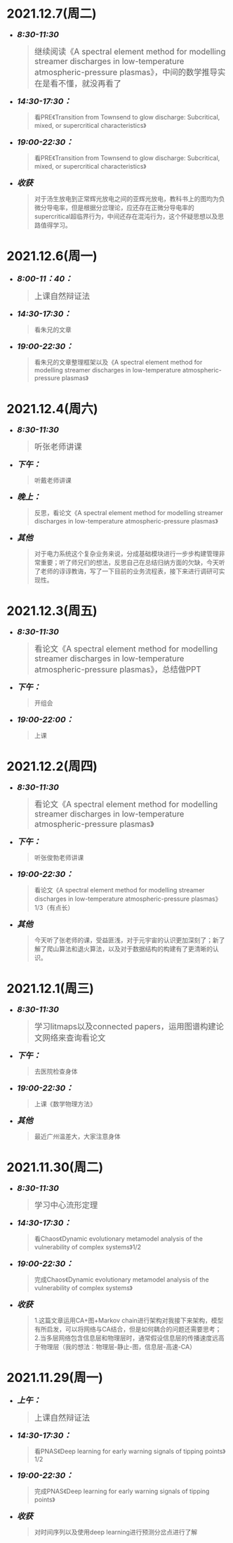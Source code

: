 # 2021.12.7(周二)
* <font size=4>__*8:30-11:30*__</font>
    > <font size=4>继续阅读《A spectral element method for modelling streamer discharges in low-temperature atmospheric-pressure plasmas》，中间的数学推导实在是看不懂，就没再看了</font>
* <font size=4>__*14:30-17:30：*__</font>
    > 看PRE《Transition from Townsend to glow discharge: Subcritical, mixed, or supercritical characteristics》
* <font size=4>__*19:00-22:30：*__</font>
    > 看PRE《Transition from Townsend to glow discharge: Subcritical, mixed, or supercritical characteristics》
* <font size=4>__*收获*__</font>
    >对于汤生放电到正常辉光放电之间的亚辉光放电，教科书上的图均为负微分导电率，但是根据分岔理论，应还存在正微分导电率的supercritical超临界行为，中间还存在混沌行为，这个怀疑思想以及思路值得学习。

# 2021.12.6(周一)
* <font size=4>__*8:00-11：40：*__</font>
    > <font size=4>上课自然辩证法</font>
* <font size=4>__*14:30-17:30：*__</font>
    > 看朱兄的文章
* <font size=4>__*19:00-22:30：*__</font>
    >  看朱兄的文章整理框架以及《A spectral element method for modelling streamer discharges in low-temperature atmospheric-pressure plasmas》

# 2021.12.4(周六)
* <font size=4>__*8:30-11:30*__</font>
    > <font size=4>听张老师讲课</font>
* <font size=4>__*下午：*__</font>
    > 听戴老师讲课
* <font size=4>__*晚上：*__</font>
    > 反思，看论文《A spectral element method for modelling streamer discharges in low-temperature atmospheric-pressure plasmas》
* <font size=4>__*其他*__</font>
    >对于电力系统这个复杂业务来说，分成基础模块进行一步步构建管理非常重要；听了师兄们的想法，反思自己在总结归纳方面的欠缺，今天听了老师的谆谆教诲，写了一下目前的业务流程表，接下来进行调研可实现性。

# 2021.12.3(周五)
* <font size=4>__*8:30-11:30*__</font>
    > <font size=4>看论文《A spectral element method for modelling streamer discharges in low-temperature atmospheric-pressure plasmas》，总结做PPT</font>
* <font size=4>__*下午：*__</font>
    > 开组会
* <font size=4>__*19:00-22:00：*__</font>
    > 上课

# 2021.12.2(周四)
* <font size=4>__*8:30-11:30*__</font>
    > <font size=4>看论文《A spectral element method for modelling streamer discharges in low-temperature atmospheric-pressure plasmas》</font>
* <font size=4>__*下午：*__</font>
    > 听张俊勃老师讲课
* <font size=4>__*19:00-22:30：*__</font>
    > 看论文《A spectral element method for modelling streamer discharges in low-temperature atmospheric-pressure plasmas》1/3（有点长）
* <font size=4>__*其他*__</font>
    >今天听了张老师的课，受益匪浅，对于元宇宙的认识更加深刻了；新了解了爬山算法和退火算法，以及对于数据结构的构建有了更清晰的认识。

# 2021.12.1(周三)
* <font size=4>__*8:30-11:30*__</font>
    > <font size=4>学习litmaps以及connected papers，运用图谱构建论文网络来查询看论文</font>
* <font size=4>__*下午：*__</font>
    > 去医院检查身体
* <font size=4>__*19:00-22:30：*__</font>
    > 上课《数学物理方法》
* <font size=4>__*其他*__</font>
    >最近广州温差大，大家注意身体
   

# 2021.11.30(周二)
* <font size=4>__*8:30-11:30*__</font>
    > <font size=4>学习中心流形定理</font>
* <font size=4>__*14:30-17:30：*__</font>
    > 看Chaos《Dynamic evolutionary metamodel analysis of the vulnerability of complex systems》1/2
* <font size=4>__*19:00-22:30：*__</font>
    > 完成Chaos《Dynamic evolutionary metamodel analysis of the vulnerability of complex systems》
* <font size=4>__*收获*__</font>
    >1.这篇文章运用CA+图+Markov chain进行架构对我接下来架构，模型有所启发，可以将网络与CA结合，但是如何耦合的问题还需要思考；</font>
    >2.当多层网络包含信息层和物理层时，通常假设信息层的传播速度远高于物理层（我的想法：物理层-静止-图，信息层-高速-CA）

# 2021.11.29(周一)
* <font size=4>__*上午：*__</font>
    > <font size=4>上课自然辩证法</font>
* <font size=4>__*14:30-17:30：*__</font>
    > 看PNAS《Deep learning for early warning signals of tipping points》1/2
* <font size=4>__*19:00-22:30：*__</font>
    > 完成PNAS《Deep learning for early warning signals of tipping points》
* <font size=4>__*收获*__</font>
    >对时间序列以及使用deep learning进行预测分岔点进行了解
